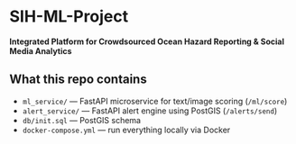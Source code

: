 # SIH-ML-Project

**Integrated Platform for Crowdsourced Ocean Hazard Reporting & Social Media Analytics**

## What this repo contains
- `ml_service/` — FastAPI microservice for text/image scoring (`/ml/score`)
- `alert_service/` — FastAPI alert engine using PostGIS (`/alerts/send`)
- `db/init.sql` — PostGIS schema
- `docker-compose.yml` — run everything locally via Docker


